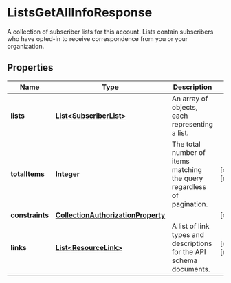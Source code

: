 

# ListsGetAllInfoResponse

A collection of subscriber lists for this account. Lists contain subscribers who have opted-in to receive correspondence from you or your organization.

## Properties

| Name | Type | Description | Notes |
|------------ | ------------- | ------------- | -------------|
|**lists** | [**List&lt;SubscriberList&gt;**](SubscriberList.md) | An array of objects, each representing a list. |  |
|**totalItems** | **Integer** | The total number of items matching the query regardless of pagination. |  [optional] [readonly] |
|**constraints** | [**CollectionAuthorizationProperty**](CollectionAuthorizationProperty.md) |  |  [optional] |
|**links** | [**List&lt;ResourceLink&gt;**](ResourceLink.md) | A list of link types and descriptions for the API schema documents. |  [optional] [readonly] |



